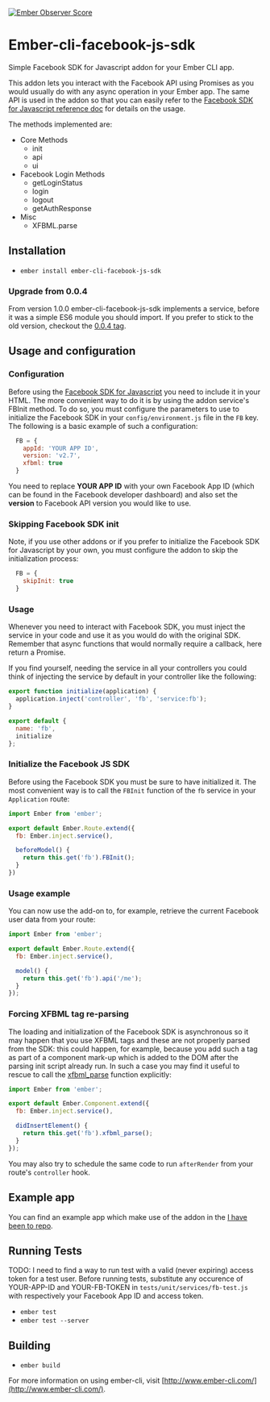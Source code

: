 [![Ember Observer Score](http://emberobserver.com/badges/ember-cli-facebook-js-sdk.svg)](http://emberobserver.com/addons/ember-cli-facebook-js-sdk)

# Ember-cli-facebook-js-sdk

Simple Facebook SDK for Javascript addon for your Ember CLI app.

This addon lets you interact with the Facebook API using Promises
as you would usually do with any async operation in your Ember app.
The same API is used in the addon so that you can easily refer to the
[Facebook SDK for Javascript reference doc](https://developers.facebook.com/docs/javascript/reference) for
details on the usage.

The methods implemented are:

* Core Methods
  - init
  - api
  - ui
* Facebook Login Methods
  - getLoginStatus
  - login
  - logout
  - getAuthResponse
* Misc
  - XFBML.parse

## Installation

* `ember install ember-cli-facebook-js-sdk`

### Upgrade from 0.0.4

From version 1.0.0 ember-cli-facebook-js-sdk implements a service, before it was a simple ES6 module you should import.
If you prefer to stick to the old version, checkout the [0.0.4 tag](https://github.com/pitchtarget/ember-cli-facebook-js-sdk/tree/0.0.4).

## Usage and configuration

### Configuration

Before using the [Facebook SDK for Javascript](https://developers.facebook.com/docs/javascript) you need
to include it in your HTML. The more convenient way to do it is by using the addon service's FBInit method.
To do so, you must configure the parameters to use to initialize the Facebook SDK in your `config/environment.js` file in the `FB` key.
The following is a basic example of such a configuration:

```js
  FB = {
    appId: 'YOUR APP ID',
    version: 'v2.7',
    xfbml: true
  }
```

You need to replace **YOUR APP ID** with your own Facebook App ID (which can be found in the Facebook developer dashboard)
and also set the **version** to Facebook API version you would like to use.

### Skipping Facebook SDK init

Note, if you use other addons or if you prefer to initialize the Facebook SDK for Javascript by your own, you must configure the addon to skip the initialization process:

```js
  FB = {
    skipInit: true
  }
```

### Usage

Whenever you need to interact with Facebook SDK, you must inject the service in your code and use it as you would do with the
original SDK. Remember that async functions that would normally require a callback, here return a Promise.

If you find yourself, needing the service in all your controllers you could think of injecting the service by default in your controller like the following:

```js
export function initialize(application) {
  application.inject('controller', 'fb', 'service:fb');
}

export default {
  name: 'fb',
  initialize
};
```

### Initialize the Facebook JS SDK

Before using the Facebook SDK you must be sure to have initialized it.
The most convenient way is to call the `FBInit` function of the `fb`
service in your `Application` route:

```js
import Ember from 'ember';

export default Ember.Route.extend({
  fb: Ember.inject.service(),

  beforeModel() {
    return this.get('fb').FBInit();
  }
})
```

### Usage example

You can now use the add-on to, for example, retrieve the current Facebook user data from your route:

```js
import Ember from 'ember';

export default Ember.Route.extend({
  fb: Ember.inject.service(),

  model() {
    return this.get('fb').api('/me');
  }
});
```

### Forcing XFBML tag re-parsing

The loading and initialization of the Facebook SDK is asynchronous so it may happen that you use XFBML tags and these
are not properly parsed from the SDK: this could happen, for example, because you add such a tag as part of a component
mark-up which is added to the DOM after the parsing init script already run. In such a case you may find it useful to rescue
to call the [xfbml_parse](https://developers.facebook.com/docs/reference/javascript/FB.XFBML.parse) function explicitly:

```js
import Ember from 'ember';

export default Ember.Component.extend({
  fb: Ember.inject.service(),

  didInsertElement() {
    return this.get('fb').xfbml_parse();
  }
});
```

You may also try to schedule the same code to run `afterRender` from your route's `controller` hook.

## Example app

You can find an example app which make use of the addon in the [I have been to repo](https://github.com/bugant/i-have-been-to).

## Running Tests

TODO: I need to find a way to run test with a valid (never expiring) access token for a test user.
Before running tests, substitute any occurence of YOUR-APP-ID and YOUR-FB-TOKEN in `tests/unit/services/fb-test.js` with respectively your Facebook App ID and access token.

* `ember test`
* `ember test --server`

## Building

* `ember build`

For more information on using ember-cli, visit [http://www.ember-cli.com/](http://www.ember-cli.com/).
